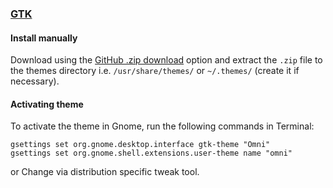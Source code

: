 ### [GTK](https://www.gtk.org/)

#### Install manually

Download using the [GitHub .zip download](https://github.com/JeffSilva01/gtk-omni/archive/master.zip) option and extract the `.zip` file to the themes directory i.e. `/usr/share/themes/` or `~/.themes/` (create it  if necessary).

#### Activating theme

To activate the theme in Gnome, run the following commands in Terminal:

```
gsettings set org.gnome.desktop.interface gtk-theme "Omni"
gsettings set org.gnome.shell.extensions.user-theme name "omni"

```
or Change via distribution specific tweak tool.